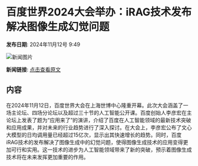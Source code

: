 # 百度世界2024大会举办：iRAG技术发布 解决图像生成幻觉问题

**发布日期**: 2024年11月12号 9:49

![新闻图片](https://upload.chinaz.com/2024/1112/6386700168792583821247264.png)

**新闻链接**: [点击查看原文](https://www.aibase.com/zh/news/13150)

## 内容

在2024年11月12日，百度世界大会在上海世博中心隆重开幕。此次大会涵盖了一场主论坛、四场分论坛以及超过三十节的人工智能公开课。百度创始人李彦宏在主论坛上发表了题为“应用来了”的演讲，介绍了百度在人工智能领域的最新技术突破和应用成果，并对未来的行业趋势进行了深入探讨。在大会上，李彦宏公布了文心大模型的日均调用量已经超过15亿次，显示出其快速增长的趋势。同时，百度iRAG技术的发布解决了图像生成中的幻觉问题，使得图像生成技术的应用变得更加可行和实用。这一技术的进步为人工智能领域带来了新的突破，预示着图像生成技术将在未来发挥更加重要的作用。
